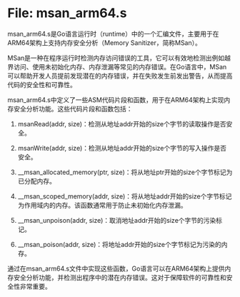# File: msan_arm64.s

msan_arm64.s是Go语言运行时（runtime）中的一个汇编文件，主要用于在ARM64架构上支持内存安全分析（Memory Sanitizer，简称MSan）。

MSan是一种在程序运行时检测内存访问错误的工具，它可以有效地检测出例如越界访问、使用未初始化内存、内存泄漏等常见的内存错误。在Go语言中，MSan可以帮助开发人员提前发现潜在的内存错误，并在失败发生前发出警告，从而提高代码的安全性和可靠性。

msan_arm64.s中定义了一些ASM代码片段和函数，用于在ARM64架构上实现内存安全分析功能。这些代码片段和函数包括：

1. msanRead(addr, size)：检测从地址addr开始的size个字节的读取操作是否安全。

2. msanWrite(addr, size)：检测从地址addr开始的size个字节的写入操作是否安全。

3. __msan_allocated_memory(ptr, size)：将从地址ptr开始的size个字节标记为已分配内存。

4. __msan_scoped_memory(addr, size)：将从地址addr开始的size个字节标记为作用域内的内存。该函数通常用于防止未初始化内存泄漏。

5. __msan_unpoison(addr, size)：取消地址addr开始的size个字节的污染标记。

6. __msan_poison(addr, size)：将地址addr开始的size个字节标记为污染的内存。

通过在msan_arm64.s文件中实现这些函数，Go语言可以在ARM64架构上提供内存安全分析功能，并检测出程序中的潜在内存错误。这对于保障软件的可靠性和安全性非常重要。

